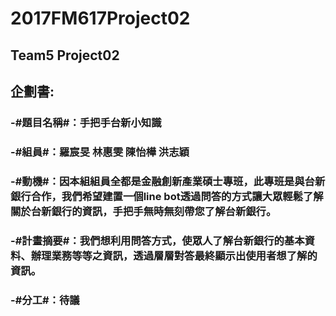 # 2017FM617Project02 #
## Team5 Project02 ##
## 企劃書:
### -#題目名稱#：手把手台新小知識
### -#組員#：羅宸旻 林惠雯 陳怡樺 洪志穎
### -#動機#：因本組組員全都是金融創新產業碩士專班，此專班是與台新銀行合作，我們希望建置一個line bot透過問答的方式讓大眾輕鬆了解關於台新銀行的資訊，手把手無時無刻帶您了解台新銀行。
### -#計畫摘要#：我們想利用問答方式，使眾人了解台新銀行的基本資料、辦理業務等等之資訊，透過層層對答最終顯示出使用者想了解的資訊。
### -#分工#：待議
